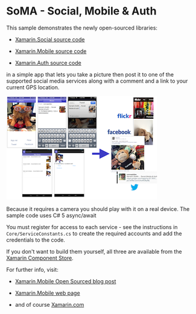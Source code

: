 SoMA - Social, Mobile & Auth
=======

This sample demonstrates the newly open-sourced libraries:

* [Xamarin.Social source code](https://github.com/xamarin/Xamarin.Social)

* [Xamarin.Mobile source code](https://github.com/xamarin/Xamarin.Mobile)

* [Xamarin.Auth source code](https://github.com/xamarin/Xamarin.Auth)

in a simple app that lets you take a picture then post it to one of the supported social media services along with a comment and a link to your current GPS location. 

![screenshot](Screenshots/soma_400x275.png "Sample screenshots posting to Facebook, Flickr and Twitter") 

Because it requires a camera you should play with it on a real device. The sample code uses C# 5 async/await

You must register for access to each service - see the instructions in `Core/ServiceConstants.cs` to create the required accounts and add the credentials to the code.

If you don't want to build them yourself, all three are available from the [Xamarin Component Store](http://components.xamarin.com).

For further info, visit:

* [Xamarin.Mobile Open Sourced blog post](http://blog.xamarin.com/xamarin.mobile-new-improved-and-open-sourced)

* [Xamarin.Mobile web page](http://xamarin.com/mobileapi)

* and of course [Xamarin.com](http://xamarin.com)
